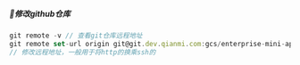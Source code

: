 ##### 修改github仓库

```js
git remote -v // 查看git仓库远程地址
git remote set-url origin git@git.dev.qianmi.com:gcs/enterprise-mini-app.git
// 修改远程地址，一般用于将http的换乘ssh的
```

